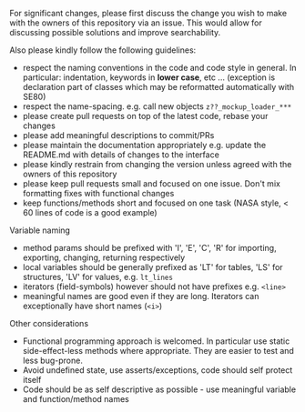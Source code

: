 For significant changes, please first discuss the change you wish to make with the owners of this repository via an issue. This would allow for discussing possible solutions and improve searchability.

Also please kindly follow the following guidelines:

- respect the naming conventions in the code and code style in general. In particular: indentation, keywords in **lower case**, etc ... (exception is declaration part of classes which may be reformatted automatically with SE80)
- respect the name-spacing. e.g. call new objects `z??_mockup_loader_***`
- please create pull requests on top of the latest code, rebase your changes
- please add meaningful descriptions to commit/PRs
- please maintain the documentation appropriately e.g. update the README.md with details of changes to the interface
- please kindly restrain from changing the version unless agreed with the owners of this repository
- please keep pull requests small and focused on one issue. Don't mix formatting fixes with functional changes
- keep functions/methods short and focused on one task (NASA style, < 60 lines of code is a good example)

Variable naming

- method params should be prefixed with 'I', 'E', 'C', 'R' for importing, exporting, changing, returning respectively
- local variables should be generally prefixed as 'LT' for tables, 'LS' for structures, 'LV' for values, e.g. `lt_lines`
- iterators (field-symbols) however should not have prefixes e.g. `<line>`
- meaningful names are good even if they are long. Iterators can exceptionally have short names (`<i>`)

Other considerations

- Functional programming approach is welcomed. In particular use static side-effect-less methods where appropriate. They are easier to test and less bug-prone.
- Avoid undefined state, use asserts/exceptions, code should self protect itself
- Code should be as self descriptive as possible - use meaningful variable and function/method names
